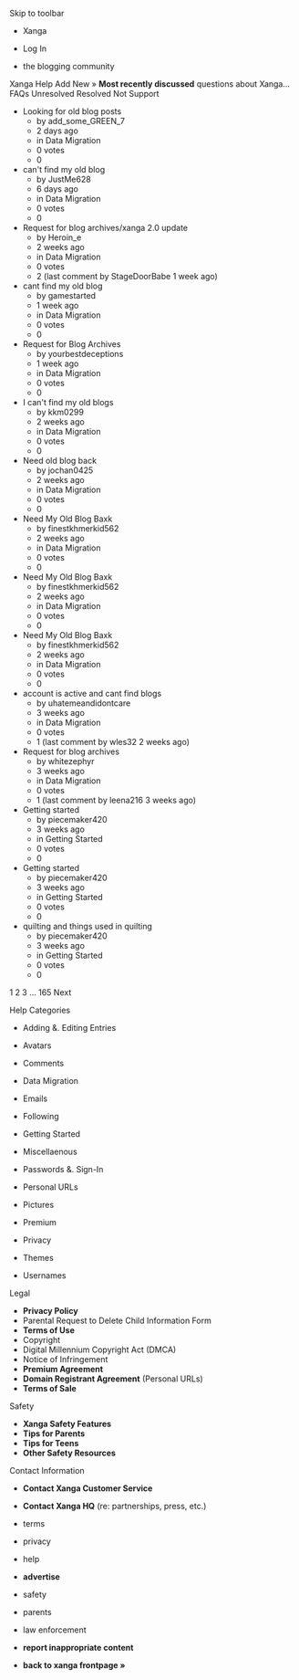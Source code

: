 Skip to toolbar

*   Xanga

*   Log In

*   the blogging community

Xanga Help Add New » **Most recently discussed** questions about Xanga… FAQs Unresolved Resolved Not Support

*   Looking for old blog posts
    *   by add\_some\_GREEN\_7
    *   2 days ago
    *   in Data Migration
    *   0 votes
    *   0
*   can't find my old blog
    *   by JustMe628
    *   6 days ago
    *   in Data Migration
    *   0 votes
    *   0
*   Request for blog archives/xanga 2.0 update
    *   by Heroin\_e
    *   2 weeks ago
    *   in Data Migration
    *   0 votes
    *   2 (last comment by StageDoorBabe 1 week ago)
*   cant find my old blog
    *   by gamestarted
    *   1 week ago
    *   in Data Migration
    *   0 votes
    *   0
*   Request for Blog Archives
    *   by yourbestdeceptions
    *   1 week ago
    *   in Data Migration
    *   0 votes
    *   0
*   I can't find my old blogs
    *   by kkm0299
    *   2 weeks ago
    *   in Data Migration
    *   0 votes
    *   0
*   Need old blog back
    *   by jochan0425
    *   2 weeks ago
    *   in Data Migration
    *   0 votes
    *   0
*   Need My Old Blog Baxk
    *   by finestkhmerkid562
    *   2 weeks ago
    *   in Data Migration
    *   0 votes
    *   0
*   Need My Old Blog Baxk
    *   by finestkhmerkid562
    *   2 weeks ago
    *   in Data Migration
    *   0 votes
    *   0
*   Need My Old Blog Baxk
    *   by finestkhmerkid562
    *   2 weeks ago
    *   in Data Migration
    *   0 votes
    *   0
*   account is active and cant find blogs
    *   by uhatemeandidontcare
    *   3 weeks ago
    *   in Data Migration
    *   0 votes
    *   1 (last comment by wles32 2 weeks ago)
*   Request for blog archives
    *   by whitezephyr
    *   3 weeks ago
    *   in Data Migration
    *   0 votes
    *   1 (last comment by leena216 3 weeks ago)
*   Getting started
    *   by piecemaker420
    *   3 weeks ago
    *   in Getting Started
    *   0 votes
    *   0
*   Getting started
    *   by piecemaker420
    *   3 weeks ago
    *   in Getting Started
    *   0 votes
    *   0
*   quilting and things used in quilting
    *   by piecemaker420
    *   3 weeks ago
    *   in Getting Started
    *   0 votes
    *   0

1 2 3 ... 165 Next

Help Categories

*   Adding &. Editing Entries
*   Avatars
*   Comments
*   Data Migration
*   Emails
*   Following
*   Getting Started
*   Miscellaenous

*   Passwords &. Sign-In
*   Personal URLs
*   Pictures
*   Premium
*   Privacy
*   Themes
*   Usernames

Legal

*   **Privacy Policy**
*   Parental Request to Delete Child Information Form
*   **Terms of Use**
*   Copyright
*   Digital Millennium Copyright Act (DMCA)
*   Notice of Infringement
*   **Premium Agreement**
*   **Domain Registrant Agreement** (Personal URLs)
*   **Terms of Sale**

Safety

*   **Xanga Safety Features**
*   **Tips for Parents**
*   **Tips for Teens**
*   **Other Safety Resources**

Contact Information

*   **Contact Xanga Customer Service**
*   **Contact Xanga HQ** (re: partnerships, press, etc.)

*   terms
*   privacy
*   help
*   **advertise**

*   safety
*   parents
*   law enforcement
*   **report inappropriate content**

*   **back to xanga frontpage »**
